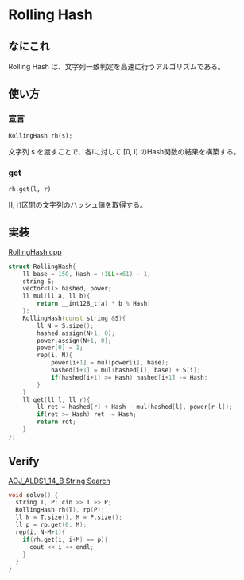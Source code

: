 # Rolling Hash

## なにこれ
Rolling Hash は、文字列一致判定を高速に行うアルゴリズムである。
## 使い方
### 宣言
```
RollingHash rh(s);
```
文字列 s を渡すことで、各iに対して [0, i) のHash関数の結果を構築する。

### get
```
rh.get(l, r)
```
[l, r)区間の文字列のハッシュ値を取得する。

## 実装
[RollingHash.cpp](https://github.com/Oxojo/Oxojo-Library/blob/main/Structure/RollingHash.cpp)
```cpp
struct RollingHash{
    ll base = 150, Hash = (1LL<<61) - 1;
    string S;
    vector<ll> hashed, power;
    ll mul(ll a, ll b){
        return __int128_t(a) * b % Hash;
    };
    RollingHash(const string &S){
        ll N = S.size();
        hashed.assign(N+1, 0);
        power.assign(N+1, 0);
        power[0] = 1;
        rep(i, N){
            power[i+1] = mul(power[i], base);
            hashed[i+1] = mul(hashed[i], base) + S[i];
            if(hashed[i+1] >= Hash) hashed[i+1] -= Hash;
        }
    }
    ll get(ll l, ll r){
        ll ret = hashed[r] + Hash - mul(hashed[l], power[r-l]);
        if(ret >= Hash) ret -= Hash;
        return ret;
    }
};
```

## Verify
[AOJ_ALDS1_14_B String Search](https://judge.u-aizu.ac.jp/onlinejudge/description.jsp?id=ALDS1_14_B&lang=ja)
```cpp
void solve() {
  string T, P; cin >> T >> P;
  RollingHash rh(T), rp(P);
  ll N = T.size(), M = P.size();
  ll p = rp.get(0, M);
  rep(i, N-M+1){
    if(rh.get(i, i+M) == p){
      cout << i << endl;
    }
  }
}
```
